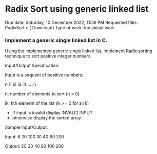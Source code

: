 # Radix Sort using generic linked list
 Due date: Saturday, 10 December 2022, 11:59 PM
 Requested files: RadixSort.c ( Download)
Type of work:  Individual work
### Implement a generic single linked list in C.
Using the implemented generic single linked list, implement Radix sorting technique to sort positive integer numbers.

Input/Output Specification:

Input is a sequent of positive numbers:

n i1 i2 i3 i4 ... in

n: number of elements to sort (n > 0)

ik: kth element of the list (ik >= 0 for all k)

- If input is invalid display INVALID INPUT
- otherwise display the sorted array

Sample Input/Output:

Input: 6 20 100 30 40 90 200

Output: 20 30 40 90 100 200